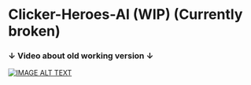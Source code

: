 # Clicker-Heroes-AI (WIP) (Currently broken)
### ↓ Video about old working version ↓
 [![IMAGE ALT TEXT](http://img.youtube.com/vi/KrqjviscmE0/0.jpg)](http://www.youtube.com/watch?v=KrqjviscmE0 "Clicker Heroes AI")
